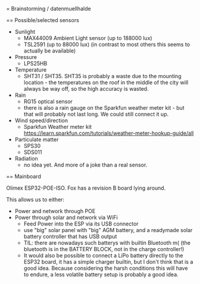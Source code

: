 
= Brainstorming / datenmuellhalde

== Possible/selected sensors

- Sunlight
  + MAX44009 Ambient Light sensor (up to 188000 lux)
  + TSL2591 (up to 88000 lux) (in contrast to most others this seems to actually be available)
- Pressure
  + LPS25HB
- Temperature
  + SHT31 / SHT35. SHT35 is probably a waste due to the mounting location - the temperatures on the roof in the middle of the city will always be way off, so the high accuracy is wasted.
- Rain
  + RG15 optical sensor
  + there is also a rain gauge on the Sparkfun weather meter kit - but that will probably not last long. We could still connect it up.
- Wind speed/direction
  + Sparkfun Weather meter kit https://learn.sparkfun.com/tutorials/weather-meter-hookup-guide/all
- Particulate matter
  + SPS30
  + SDS011
- Radiation
  + no idea yet. And more of a joke than a real sensor.

== Mainboard

Olimex ESP32-POE-ISO. Fox has a revision B board lying around.

This allows us to either:
- Power and network through POE
- Power through solar and network via WiFi
  + Feed Power into the ESP via its USB connector
  + use "big" solar panel with "big" AGM battery, and a readymade solar battery controller that has USB output
  + TIL: there are nowadays such batterys with builtin Bluetooth m(  (the bluetooth is in the BATTERY BLOCK, not in the charge controller!)
  + It would also be possible to connect a LiPo battery directly to the ESP32 board, it has a simple charger builtin, but I don't think that is a good idea. Because considering the harsh conditions this will have to endure, a less volatile battery setup is probably a good idea.

